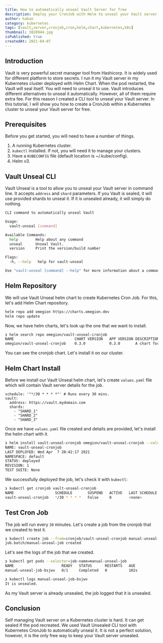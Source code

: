 ```yaml
---
title: How to automatically unseal Vault Server for free
description: Deploy your CronJob with Helm to unseal your Vault server for free with Kubernetes.
author: hakan
category: kubernetes
tags: [vault,server,cronjob,cron,helm,chart,kubernetes,k8s]
thumbnail: 3828944.jpg
isPublished: true
createdAt: 2021-04-07
---
```


## Introduction

Vault is very powerful secret manager tool from Hashicorp. It is widely used for different platform to store secrets. I run it my Vault server in my Kubernetes cluster deployed with Helm Chart. When the pod restarted, the Vault will seal itself. You will need to unseal it to use. Vault introduces different alternatives to unseal it automatically. However, all of them require extra fee. For this reason I created a CLI tool to unseal your Vault server. 
In this tutorial, I will show you how to create a CronJob within a Kubernetes cluster to unseal your Vault server for free.

## Prerequisites

Before you get started, you will need to have a number of things.

1. A running Kubernetes cluster.
2. `kubectl` installed. If not, you will need it to manage your clusters.
3. Have a `KUBECONFIG` file (default location is ~/.kube/config).
4. Helm v3.

## Vault Unseal CLI

Vault Unseal is a tool to allow you to unseal your Vault server in command line. It accepts `address` and `shard` parameters. If you Vault is sealed, it will use provided shards to unseal it. If it is unsealed already, it will simply do nothing.

```bash
CLI command to automatically unseal Vault

Usage:
  vault-unseal [command]

Available Commands:
  help        Help about any command
  unseal      Unseal Vault.
  version     Print the version/build number

Flags:
  -h, --help   help for vault-unseal

Use "vault-unseal [command] --help" for more information about a command.
```

## Helm Repository

We will use Vault Unseal helm chart to create Kubernetes Cron Job. For this, let's add Helm Chart repository.

```bash
helm repo add omegion https://charts.omegion.dev
helm repo update
```

Now, we have helm charts, let's look up the one that we want to install.

```bash
❯ helm search repo omegion/vault-unseal-cronjob
NAME                        	CHART VERSION	APP VERSION	DESCRIPTION
omegion/vault-unseal-cronjob	0.3.0        	0.3.0      	A chart for unseal Vault cron job
```

You can see the cronjob chart. Let's install it on our cluster.

## Helm Chart Install

Before we install our Vault Unseal helm chart, let's create `values.yaml` file which will contain Vault server details for the job.

```yaml[values.yaml]
schedule: '"*/30 * * * *"' # Runs every 30 mins.
vault:
  address: https://vault.mydomain.com
  shards:
    - "SHARD_1"
    - "SHARD_2"
    - "SHARD_3"
```

Once we have `values.yaml` file created and details are provided, let's install the helm chart with it.

```bash
❯ helm install vault-unseal-cronjob omegion/vault-unseal-cronjob --values values.yaml
NAME: vault-unseal-cronjob
LAST DEPLOYED: Wed Apr  7 20:42:17 2021
NAMESPACE: default
STATUS: deployed
REVISION: 1
TEST SUITE: None
```

We successfully deployed the job, let's check it with `kubectl`:

```bash
❯ kubectl get cronjob vault-unseal-cronjob
NAME                   SCHEDULE       SUSPEND   ACTIVE   LAST SCHEDULE   AGE
vault-unseal-cronjob   */30 * * * *   False     0        <none>          54s
```

## Test Cron Job

The job will run every `30` minutes. Let's create a job from the cronjob that we created to test it.

```bash
❯ kubectl create job --from=cronjob/vault-unseal-cronjob manual-unseal-job
job.batch/manual-unseal-job created
```

Let's see the logs of the job that we created.

```bash
❯ kubectl get pods --selector=job-name=manual-unseal-job
NAME                      READY   STATUS      RESTARTS   AGE
manual-unseal-job-bsjwv   0/1     Completed   0          102s

❯ kubectl logs manual-unseal-job-bsjwv                    
It is unsealed.
```

As my Vault server is already unsealed, the job logged that it is unsealed.

## Conclusion

Self managing Vault server on a Kubernetes cluster is hard. It can get sealed if the pod recreated. We used Vault Unsealed CLI tool with Kubernetes CronJob to automatically unseal it. It is not a perfect solution, however, it is the only free way to keep your Vault server unsealed.
